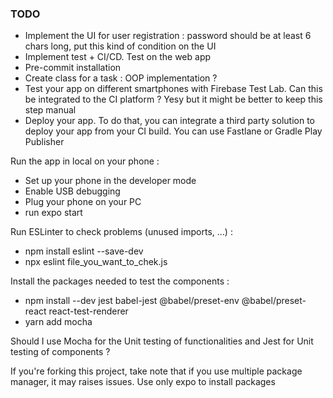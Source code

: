 ### TODO 
- Implement the UI for user registration :  password should be at least 6 chars long, put this kind of condition on the UI
- Implement test + CI/CD. Test on the web app
- Pre-commit installation
- Create class for a task : OOP implementation ?
- Test your app on different smartphones with Firebase Test Lab. Can this be integrated to the CI platform ? Yesy but it might be better to keep this step manual
- Deploy your app. To do that, you can integrate a third party solution to deploy your app from your CI build. You can use Fastlane or Gradle Play Publisher

Run the app in local on your phone :
- Set up your phone in the developer mode
- Enable USB debugging
- Plug your phone on your PC
- run expo start

Run ESLinter to check problems (unused imports, ...) :
- npm install eslint --save-dev
- npx eslint file_you_want_to_chek.js

Install the packages needed to test the components :
- npm install --dev jest babel-jest @babel/preset-env @babel/preset-react react-test-renderer
- yarn add mocha

Should I use Mocha for the Unit testing of functionalities and Jest for Unit testing of components ?

If you're forking this project, take note that if you use multiple package manager, it may raises issues. Use only expo to install packages
